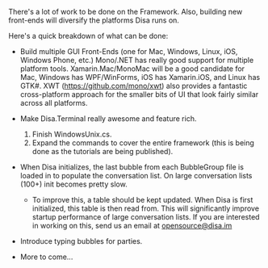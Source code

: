 There's a lot of work to be done on the Framework. Also, building new front-ends will diversify the platforms Disa runs on.

Here's a quick breakdown of what can be done:

* Build multiple GUI Front-Ends (one for Mac, Windows, Linux, iOS, Windows Phone, etc.) Mono/.NET has really good support for multiple platform tools. Xamarin.Mac/MonoMac will be a good candidate for Mac, Windows has WPF/WinForms, iOS has Xamarin.iOS, and Linux has GTK#. XWT (https://github.com/mono/xwt) also provides a fantastic cross-platform approach for the smaller bits of UI that look fairly similar across all platforms.

* Make Disa.Terminal really awesome and feature rich.
    1. Finish WindowsUnix.cs.
    2. Expand the commands to cover the entire framework (this is being done as the tutorials are being published).

* When Disa initializes, the last bubble from each BubbleGroup file is loaded in to populate the conversation list. On large conversation lists (100+) init becomes pretty slow.
    * To improve this, a table should be kept updated. When Disa is first initialized, this table is then read from. This will significantly improve startup performance of large conversation lists. If you are interested in working on this, send us an email at opensource@disa.im

* Introduce typing bubbles for parties.

* More to come...